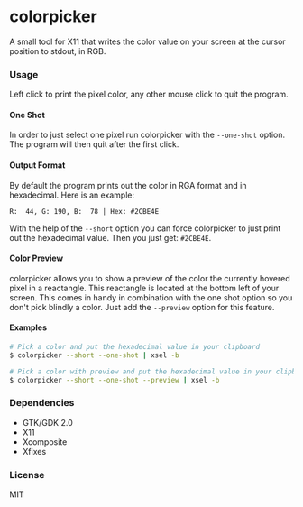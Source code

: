 # colorpicker

A small tool for X11 that writes the color value on your screen at the cursor
position to stdout, in RGB.

### Usage

Left click to print the pixel color, any other mouse click to quit the program.

#### One Shot

In order to just select one pixel run colorpicker with the `--one-shot` option.
The program will then quit after the first click.

#### Output Format

By default the program prints out the color in RGA format and in hexadecimal.
Here is an example:
```
R:  44, G: 190, B:  78 | Hex: #2CBE4E
```

With the help of the `--short` option you can force colorpicker to just
print out the hexadecimal value. Then you just get: `#2CBE4E`.

#### Color Preview

colorpicker allows you to show a preview of the color the currently hovered
pixel in a reactangle. This reactangle is located at the bottom left of your
screen.  This comes in handy in combination with the one shot option so you
don't pick blindly a color. Just add the `--preview` option for this feature.

#### Examples

```bash
# Pick a color and put the hexadecimal value in your clipboard
$ colorpicker --short --one-shot | xsel -b

# Pick a color with preview and put the hexadecimal value in your clipboard
$ colorpicker --short --one-shot --preview | xsel -b
```

### Dependencies

* GTK/GDK 2.0
* X11
* Xcomposite
* Xfixes

### License

MIT

